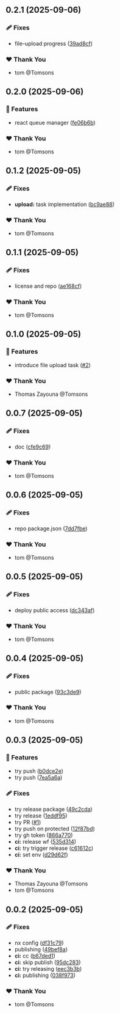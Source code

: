 ## 0.2.1 (2025-09-06)

### 🩹 Fixes

- file-upload progress ([39ad8cf](https://github.com/Tomsons/ts-libs/commit/39ad8cf))

### ❤️ Thank You

- tom @Tomsons

## 0.2.0 (2025-09-06)

### 🚀 Features

- react queue manager ([fe06b6b](https://github.com/Tomsons/ts-libs/commit/fe06b6b))

### ❤️ Thank You

- tom @Tomsons

## 0.1.2 (2025-09-05)

### 🩹 Fixes

- **upload:** task implementation ([bc9ae88](https://github.com/Tomsons/ts-libs/commit/bc9ae88))

### ❤️ Thank You

- tom @Tomsons

## 0.1.1 (2025-09-05)

### 🩹 Fixes

- license and repo ([ae168cf](https://github.com/Tomsons/ts-libs/commit/ae168cf))

### ❤️ Thank You

- tom @Tomsons

## 0.1.0 (2025-09-05)

### 🚀 Features

- introduce file upload task ([#2](https://github.com/Tomsons/ts-libs/pull/2))

### ❤️ Thank You

- Thomas Zayouna @Tomsons

## 0.0.7 (2025-09-05)

### 🩹 Fixes

- doc ([cfe9c69](https://github.com/Tomsons/ts-libs/commit/cfe9c69))

### ❤️ Thank You

- tom @Tomsons

## 0.0.6 (2025-09-05)

### 🩹 Fixes

- repo package.json ([7dd7fbe](https://github.com/Tomsons/ts-libs/commit/7dd7fbe))

### ❤️ Thank You

- tom @Tomsons

## 0.0.5 (2025-09-05)

### 🩹 Fixes

- deploy public access ([dc343af](https://github.com/Tomsons/ts-libs/commit/dc343af))

### ❤️ Thank You

- tom @Tomsons

## 0.0.4 (2025-09-05)

### 🩹 Fixes

- public package ([93c3de9](https://github.com/Tomsons/ts-libs/commit/93c3de9))

### ❤️ Thank You

- tom @Tomsons

## 0.0.3 (2025-09-05)

### 🚀 Features

- try push ([b0dce2e](https://github.com/Tomsons/ts-libs/commit/b0dce2e))
- try push ([7ea5a6a](https://github.com/Tomsons/ts-libs/commit/7ea5a6a))

### 🩹 Fixes

- try release package ([49c2cda](https://github.com/Tomsons/ts-libs/commit/49c2cda))
- try release ([1eddf95](https://github.com/Tomsons/ts-libs/commit/1eddf95))
- try PR ([#1](https://github.com/Tomsons/ts-libs/pull/1))
- try push on protected ([12f87bd](https://github.com/Tomsons/ts-libs/commit/12f87bd))
- try gh token ([866a770](https://github.com/Tomsons/ts-libs/commit/866a770))
- **ci:** release wf ([535d314](https://github.com/Tomsons/ts-libs/commit/535d314))
- **ci:** try trigger release ([c61612c](https://github.com/Tomsons/ts-libs/commit/c61612c))
- **ci:** set env ([d29d62f](https://github.com/Tomsons/ts-libs/commit/d29d62f))

### ❤️ Thank You

- Thomas Zayouna @Tomsons
- tom @Tomsons

## 0.0.2 (2025-09-05)

### 🩹 Fixes

- nx config ([df31c79](https://github.com/Tomsons/ts-libs/commit/df31c79))
- publishing ([49bef8a](https://github.com/Tomsons/ts-libs/commit/49bef8a))
- **ci:** cc ([b67ded1](https://github.com/Tomsons/ts-libs/commit/b67ded1))
- **ci:** skip publish ([95dc283](https://github.com/Tomsons/ts-libs/commit/95dc283))
- **ci:** try releasing ([eec3b3b](https://github.com/Tomsons/ts-libs/commit/eec3b3b))
- **ci:** publishing ([038f973](https://github.com/Tomsons/ts-libs/commit/038f973))

### ❤️ Thank You

- tom @Tomsons